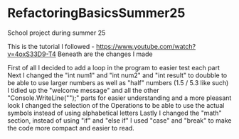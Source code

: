# RefactoringBasicsSummer25
School project during summer 25

This is the tutorial I followed - https://www.youtube.com/watch?v=4oxS33D9-T4
Beneath are the changes I made

First of all I decided to add a loop in the program to easier test each part
Next I changed the "int num1" and "int num2" and "int result" to doubble to be able to use larger numbers as well as "half" numbers (1.5 / 5.3 like such)
I tidied up the "welcome message" and all the other "Console.WriteLine("");" parts for easier understanding and a more pleasant look
I changed the selection of the Operations to be able to use the actual symbols instead of using alphabetical letters
Lastly I changed the "math" section, instead of using "if" and "else if" I used "case" and "break" to make the code more compact and easier to read.
